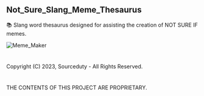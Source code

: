 ## Not_Sure_Slang_Meme_Thesaurus

📚 Slang word thesaurus designed for assisting the creation of NOT SURE IF memes.

![Meme_Maker](https://github.com/sourceduty/Not_Sure_Slang_Meme_Thesaurus/assets/123030236/dcdbef04-1f97-4a1e-85b8-522b04f30e21)

#
Copyright (C) 2023,  Sourceduty - All Rights Reserved.
#
THE CONTENTS OF THIS PROJECT ARE PROPRIETARY.
